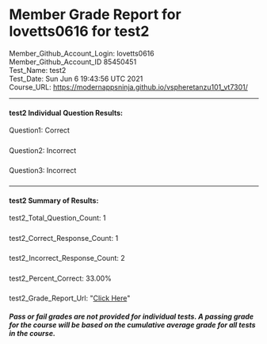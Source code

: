 # Member Grade Report for lovetts0616 for test2  
   
Member_Github_Account_Login: lovetts0616  
Member_Github_Account_ID 85450451  
Test_Name: test2  
Test_Date: Sun Jun  6 19:43:56 UTC 2021  
Course_URL: https://modernappsninja.github.io/vspheretanzu101_vt7301/  
   
---  
#### test2 Individual Question Results:  
Question1: Correct  
#####  
Question2: Incorrect  
#####  
Question3: Incorrect  
#####  
---  
#### test2 Summary of Results:  
test2_Total_Question_Count: 1  
#####  
test2_Correct_Response_Count: 1  
#####  
test2_Incorrect_Response_Count: 2  
#####  
test2_Percent_Correct: 33.00%  
#####  
test2_Grade_Report_Url: "[Click Here](https://github.com/modernappsninjas/lovetts0616/blob/main/static/userdata/courses/vspheretanzu101_vt7301/grade_report.pr561.test2.md)"
##### Pass or fail grades are not provided for individual tests. A passing grade for the course will be based on the cumulative average grade for all tests in the course.  
